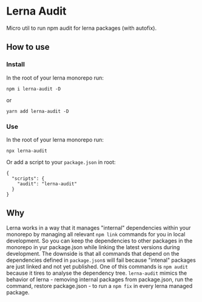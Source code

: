 # Lerna Audit

Micro util to run npm audit for lerna packages (with autofix).

## How to use

### Install

In the root of your lerna monorepo run:

`npm i lerna-audit -D`

or

`yarn add lerna-audit -D`

### Use

In the root of your lerna monorepo run:

`npx lerna-audit`

Or add a script to your `package.json` in root:

```jsonc
{
  "scripts": {
    "audit": "lerna-audit"
  }
}
```

## Why

Lerna works in a way that it manages "internal" dependencies within your monorepo by managing all relevant `npm link` commands for you in local development. So you can keep the dependencies to other packages in the monorepo in yur package.json while linking the latest versions during development. The downside is that all commands that depend on the dependencies defined in `package.json`s will fail because "intenal" packages are just linked and not yet published. One of this commands is `npm audit` because it tires to analyse the dependency tree. `lerna-audit` mimics the behavior of lerna - removing internal packages from package.json, run the command, restore package.json - to run a `npm fix` in every lerna managed package.
